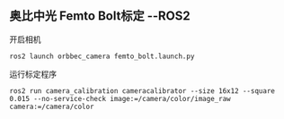 ## 奥比中光 Femto Bolt标定 --ROS2

开启相机

```
ros2 launch orbbec_camera femto_bolt.launch.py
```

运行标定程序

```
ros2 run camera_calibration cameracalibrator --size 16x12 --square 0.015 --no-service-check image:=/camera/color/image_raw camera:=/camera/color
```



